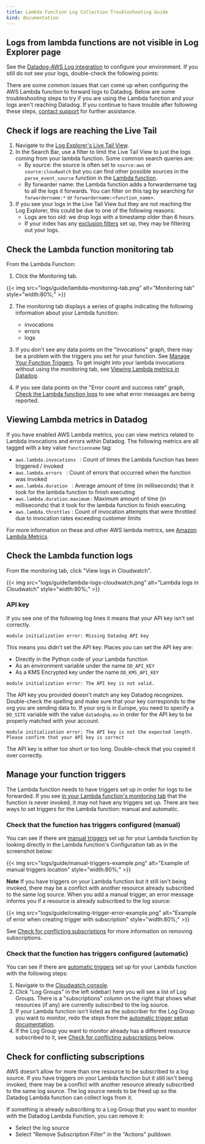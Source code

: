 ```yaml
---
title: Lambda Function Log Collection Troubleshooting Guide
kind: documentation
---
```


## Logs from lambda functions are not visible in Log Explorer page

See the [Datadog-AWS Log integration][1] to configure your environment. If you still do not see your logs, double-check the following points:

There are some common issues that can come up when configuring the AWS Lambda function to forward logs to Datadog. Below are some troubleshooting steps to try if you are using the Lambda function and your logs aren't reaching Datadog. If you continue to have trouble after following these steps, [contact support][2] for further assistance.

## Check if logs are reaching the Live Tail

1. Navigate to the [Log Explorer's Live Tail View][3].
2. In the Search Bar, use a filter to limit the Live Tail View to just the logs coming from your lambda function. Some common search queries are:
    * By source: the source is often set to `source:aws` or `source:cloudwatch` but you can find other possible sources in the `parse_event_source` function in the [Lambda function][4]. 
    * By forwarder name: the Lambda function adds a forwardername tag to all the logs it forwards. You can filter on this tag by searching for `forwardername:*` or `forwardername:<function_name>`.
3. If you see your logs in the Live Tail View but they are not reaching the Log Explorer, this could be due to one of the following reasons:
    * Logs are too old: we drop logs with a timestamp older than 6 hours.
    * If your index has any [exclusion filters][5] set up, they may be filtering out your logs.

## Check the Lambda function monitoring tab

From the Lambda Function: 

1. Click the Monitoring tab.

{{< img src="logs/guide/lambda-monitoring-tab.png" alt="Monitoring tab"  style="width:80%;" >}}

2. The monitoring tab displays a series of graphs indicating the following information about your Lambda function: 
    * invocations
    * errors
    * logs

3. If you don't see any data points on the "Invocations" graph, there may be a problem with the triggers you set for your function. See [Manage Your Function Triggers](#manage-your-function-triggers). To get insight into your lambda invocations without using the monitoring tab, see [Viewing Lambda metrics in Datadog](#viewing-lambda-metrics-in-datadog).
4. If you see data points on the "Error count and success rate" graph, [Check the Lambda function logs](#check-the-lambda-function-logs) to see what error messages are being reported.

## Viewing Lambda metrics in Datadog

If you have enabled AWS Lambda metrics, you can view metrics related to Lambda invocations and errors within Datadog. The following metrics are all tagged with a key value `functionname` tag: 

* `aws.lambda.invocations ` : Count of times the Lambda function has been triggered / invoked
* `aws.lambda.errors ` : Count of errors that occurred when the function was invoked
* `aws.lambda.duration ` : Average amount of time (in milliseconds) that it took for the lambda function to finish executing
* `aws.lambda.duration.maximum` : Maximum amount of time (in milliseconds) that it took for the lambda function to finish executing
* `aws.lambda.throttles` : Count of invocation attempts that were throttled due to invocation rates exceeding customer limits

For more information on these and other AWS lambda metrics, see [Amazon Lambda Metrics][6].

## Check the Lambda function logs

From the monitoring tab, click "View logs in Cloudwatch".

{{< img src="logs/guide/lambda-logs-cloudwatch.png" alt="Lambda logs in Cloudwatch"  style="width:80%;" >}}

### API key

If you see one of the following log lines it means that your API key isn't set correctly.

```
module initialization error: Missing Datadog API key
```
This means you didn't set the API key. Places you can set the API key are:
* Directly in the Python code of your Lambda function
* As an environment variable under the name `DD_API_KEY`
* As a KMS Encrypted key under the name `DD_KMS_API_KEY`

```
module initialization error: The API key is not valid.
```
The API key you provided doesn't match any key Datadog recognizes. Double-check the spelling and make sure that your key corresponds to the org you are sending data to. If your org is in Europe, you need to specify a `DD_SITE` variable with the value `datadoghq.eu` in order for the API key to be properly matched with your account.

```
module initialization error: The API key is not the expected length. Please confirm that your API key is correct
```
The API key is either too short or too long. Double-check that you copied it over correctly.

## Manage your function triggers

The Lambda function needs to have triggers set up in order for logs to be forwarded. If you see [in your Lambda function's monitoring tab](#check-the-lambda-function-monitoring-tab) that the function is never invoked, it may not have any triggers set up. There are two ways to set triggers for the Lambda function: manual and automatic.

### Check that the function has triggers configured (manual)

You can see if there are [manual triggers][7] set up for your Lambda function by looking directly in the Lambda function's Configuration tab as in the screenshot below:

{{< img src="logs/guide/manual-triggers-example.png" alt="Example of manual triggers location"  style="width:80%;" >}}

**Note** If you have triggers on your Lambda function but it still isn't being invoked, there may be a conflict with another resource already subscribed to the same log source. When you add a manual trigger, an error message informs you if a resource is already subscribed to the log source:

{{< img src="logs/guide/creating-trigger-error-example.png" alt="Example of error when creating trigger with subscription"  style="width:80%;" >}}

See [Check for conflicting subscriptions](#check-for-conflicting-subscriptions) for more information on removing subscriptions.

### Check that the function has triggers configured (automatic)

You can see if there are [automatic triggers][8] set up for your Lambda function with the following steps:

1. Navigate to the [Cloudwatch console](https://console.aws.amazon.com/cloudwatch/).
2. Click "Log Groups" in the left sidebar) here you will see a list of Log Groups. There is a "subscriptions" column on the right that shows what resources (if any) are currently subscribed to the log source.
3. If your Lambda function isn't listed as the subscriber for the Log Group you want to monitor, redo the steps from the [automatic trigger setup documentation][8].
4. If the Log Group you want to monitor already has a different resource subscribed to it, see [Check for conflicting subscriptions](#check-for-conflicting-subscriptions) below.

## Check for conflicting subscriptions

AWS doesn't allow for more than one resource to be subscribed to a log source. If you have triggers on your Lambda function but it still isn't being invoked, there may be a conflict with another resource already subscribed to the same log source. The log source needs to be freed up so the Datadog Lambda function can collect logs from it.

If something is already subscribing to a Log Group that you want to monitor with the Datadog Lambda Function, you can remove it: 
* Select the log source 
* Select "Remove Subscription Filter" in the "Actions" pulldown

[1]: /integrations/amazon_web_services/?tab=allpermissions#set-up-the-datadog-lambda-function
[2]: https://docs.datadoghq.com/help
[3]: https://docs.datadoghq.com/logs/live_tail/#live-tail-view
[4]: https://github.com/DataDog/datadog-serverless-functions/blob/master/aws/logs_monitoring/lambda_function.py
[5]: https://docs.datadoghq.com/logs/indexes/#exclusion-filters
[6]: https://docs.datadoghq.com/integrations/amazon_lambda/?tab=awsconsole#metrics
[7]: https://docs.datadoghq.com/integrations/amazon_web_services/?tab=allpermissions#manually-setup-triggers
[8]: https://docs.datadoghq.com/integrations/amazon_web_services/?tab=allpermissions#automatically-setup-triggers
